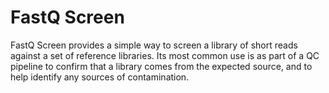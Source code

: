 # FastQ Screen

FastQ Screen provides a simple way to screen a library of short reads against a set of reference libraries. Its most common use is as part of a QC pipeline to confirm that a library comes from the expected source, and to help identify any sources of contamination.
